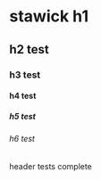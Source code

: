# stawick h1
## h2 test
### h3 test
#### h4 test
##### h5 test
###### h6 test
header tests complete
